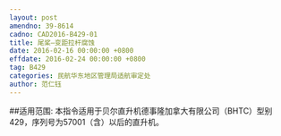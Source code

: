 ```yaml
---
layout: post
amendno: 39-8614
cadno: CAD2016-B429-01
title: 尾桨—变距拉杆腐蚀
date: 2016-02-16 00:00:00 +0800
effdate: 2016-02-24 00:00:00 +0800
tag: B429
categories: 民航华东地区管理局适航审定处
author: 范仁钰
---
```


##适用范围:
本指令适用于贝尔直升机德事隆加拿大有限公司（BHTC）型别429，序列号为57001（含）以后的直升机。

